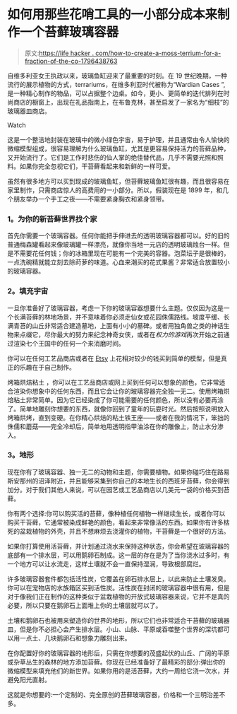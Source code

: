 # 如何用那些花哨工具的一小部分成本来制作一个苔藓玻璃容器

> 原文:[https://life hacker . com/how-to-create-a-moss-terrium-for-a-fraction-of-the-co-1796438763](https://lifehacker.com/how-to-create-a-moss-terrarium-for-a-fraction-of-the-co-1796438763)

自维多利亚女王执政以来，玻璃鱼缸迎来了最重要的时刻。在 19 世纪晚期，一种流行的展示植物的方式，terrariums，在维多利亚时代被称为“Wardian Cases ”,是一种精心制作的物品，可以占据整个边桌。如今，更小、更简单的迭代排列在时尚商店的橱窗上，出现在礼品指南上，在布鲁克林，甚至启发了一家名为“细枝”的玻璃器皿商店。

Watch

这是一个整洁地封装在玻璃中的微小绿色宇宙，易于护理，并且通常由令人愉快的微缩模型组成，很容易理解为什么玻璃鱼缸，尤其是更容易保持活力的苔藓品种，又开始流行了。它们是工作时悲伤的仙人掌的绝佳替代品，几乎不需要光照和照料。如果你完全忽视它们，干苔藓看起来和新鲜的一样可爱。

虽然有很多地方可以买到现成的玻璃鱼缸，但苔藓玻璃鱼缸很有趣，而且很容易在家里制作，只需商店惊人的高费用的一小部分。所以，假装现在是 1899 年，和几个朋友举办一个手工之夜——不需要紧身胸衣和紧身领带。

### **1。为你的新苔藓世界找个家**

首先你需要一个玻璃容器。任何你能把手伸进去的透明玻璃容器都可以。好的旧的普通梅森罐看起来像玻璃罐一样漂亮，就像你当地一元店的透明玻璃烛台一样。但是不需要花任何钱；你的冰箱里现在可能有一个完美的容器。泡菜坛子是很棒的，一点洗碗精就能立刻去除莳萝的味道。心血来潮买的花式果酱？非常适合放置较小的玻璃容器。

### **2。填充宇宙**

一旦你准备好了玻璃容器，考虑一下你的玻璃容器想要什么主题。仅仅因为这是一个长满苔藓的林地场景，并不意味着你必须走仙女或花园侏儒路线。坡度平缓、长满青苔的山丘非常适合建造墓地，上面有小小的墓碑。或者用独角兽之类的神话生物来点缀它，尽你最大的努力来纪念神奇女侠，或者在*权力的游戏*再次开始之前通过渲染七个王国中的任何一个来消磨时间。

你可以在任何工艺品商店或者在 [Etsy](https://www.etsy.com/market/terrarium_miniature) 上花相对较少的钱买到简单的模型，但是真正的乐趣在于自己制作。

烤箱烘焙粘土 ，你可以在工艺品商店或网上买到任何可以想象的颜色，它非常适合渲染你想象中的任何东西，而且它会让你的玻璃容器完全独一无二。使用烤箱烘焙粘土非常简单。因为它已经染成了你可能需要的任何颜色，所以没有必要再涂了。简单地雕刻你想要的东西，就像你回到了童年的玩耍时光。然后按照说明放入烤箱烘烤，直到变硬。在你精心烘焙的粘土铁王座——或者在我的情况下，笨拙的侏儒和蘑菇——完全冷却后，简单地用透明指甲油涂在你的雕像上，防止水分渗入。

### **3。地形**

现在你有了玻璃容器、独一无二的动物和主题，你需要植物。如果你碰巧住在路易斯安那州的沼泽附近，并且能够采集到你自己的本地生长的西班牙苔藓，你会得到加分。对于我们其他人来说，可以在园艺或工艺品商店以几美元一袋的价格买到苔藓。

你有两个选择:你可以购买活的苔藓，像种植任何植物一样继续生长，或者你可以购买干苔藓，它通常被染成鲜艳的颜色，看起来非常像活的东西。如果你有许多枯死的盆栽植物的外壳，并且不想麻烦去浇灌你的植物，干苔藓是一个很好的方法。

如果你打算使用活苔藓，并计划通过浇水来保持这种状态，你会希望在玻璃容器的底部有一个排水层，可以用鹅卵石制成。这一层的存在是为了当你浇水过多时，有一个地方可以让水流走，这样土壤就不会一直保持湿润，导致根部腐烂。

许多玻璃容器套件都包括活性炭，它覆盖在卵石排水层上，以此来防止土壤发臭。你可以在宠物店的水族箱区买到活性炭。活性炭在封闭的玻璃容器中很有用，但是对于像我们正在制作的这种类似于盆栽植物的开放式玻璃容器来说，它并不是真的必要，所以只要在鹅卵石上面堆上你的土壤层就可以了。

土壤和鹅卵石也被用来塑造你的世界的地形，所以它们也非常适合干苔藓的玻璃器皿，但是你不必担心会产生排水层。小山、山脉、平原或吞噬整个世界的深坑都可以用一点土、几块鹅卵石和想象力雕刻出来。

在你配置好你的玻璃容器的地形后，只需在你想要的茂盛起伏的山丘、广阔的平原或杂草丛生的森林的地方添加苔藓。你现在已经准备好了最精彩的部分:弹出你的微缩模型来填充他们的新世界。如果你用的是活苔藓，大约一周给它浇一次水，并避免阳光直射。

这就是你想要的:一个定制的、完全原创的苔藓玻璃容器，价格和一个三明治差不多。
